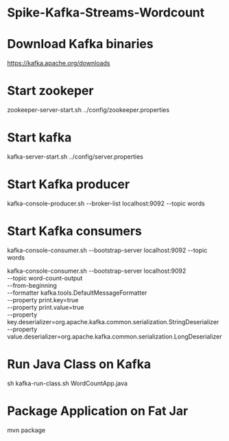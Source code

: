 # Spike-Kafka-Streams-Wordcount
# Download Kafka binaries
https://kafka.apache.org/downloads

# Start zookeper
zookeeper-server-start.sh ../config/zookeeper.properties

# Start kafka
kafka-server-start.sh ../config/server.properties

# Start Kafka producer
kafka-console-producer.sh --broker-list localhost:9092 --topic words

# Start Kafka consumers

kafka-console-consumer.sh --bootstrap-server localhost:9092 --topic words

kafka-console-consumer.sh --bootstrap-server localhost:9092 \
    --topic word-count-output \
    --from-beginning \
    --formatter kafka.tools.DefaultMessageFormatter \
    --property print.key=true \
    --property print.value=true \
    --property key.deserializer=org.apache.kafka.common.serialization.StringDeserializer \
    --property value.deserializer=org.apache.kafka.common.serialization.LongDeserializer
    
# Run Java Class on Kafka
 sh kafka-run-class.sh WordCountApp.java

# Package Application on Fat Jar
mvn package
